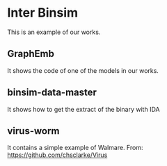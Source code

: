 # Inter Binsim

This is an example of our works.

## GraphEmb

It shows the code of one of the models in our works.

## binsim-data-master

It shows how to get the extract of the binary with IDA

## virus-worm

It contains a simple example of Walmare. 
From: https://github.com/chsclarke/Virus

